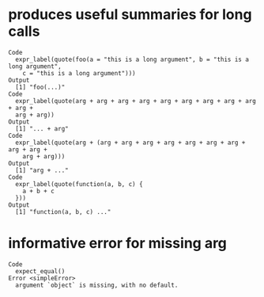 # produces useful summaries for long calls

    Code
      expr_label(quote(foo(a = "this is a long argument", b = "this is a long argument",
        c = "this is a long argument")))
    Output
      [1] "foo(...)"
    Code
      expr_label(quote(arg + arg + arg + arg + arg + arg + arg + arg + arg + arg +
      arg + arg))
    Output
      [1] "... + arg"
    Code
      expr_label(quote(arg + (arg + arg + arg + arg + arg + arg + arg + arg + arg +
        arg + arg)))
    Output
      [1] "arg + ..."
    Code
      expr_label(quote(function(a, b, c) {
        a + b + c
      }))
    Output
      [1] "function(a, b, c) ..."

# informative error for missing arg

    Code
      expect_equal()
    Error <simpleError>
      argument `object` is missing, with no default.

